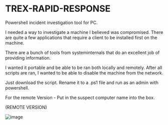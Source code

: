 # TREX-RAPID-RESPONSE

Powershell incident investigation tool for PC.

I needed a way to investigate a machine I believed was compromised.  There are quite a few applications that require a client to be installed first on the machine.  

There are a bunch of tools from systeminternals that do an excellent job of providing information.  

I wanted it portable and be able to be ran both locally and remotely.  After all scripts are ran, I wanted to be able to disable the machine from the network.





Just download the script.  Rename it to a .ps1 file and run as an admin with powershell.  


For the remote Version - Put in the suspect computer name into the box.

(REMOTE VERSION)


![image](https://github.com/user-attachments/assets/f4d2e2b4-7df6-40b8-a39f-87c555b21f7b)



